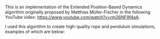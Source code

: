 This is an implementation of the Extended Position-Based Dynamics algorithm originally proposed by Matthias Müller-Fischer in the following YouTube video: https://www.youtube.com/watch?v=rm26NF9f4aA.

I used this algorithm to create high-quality rope and pendulum simulations, examples of which are below:
